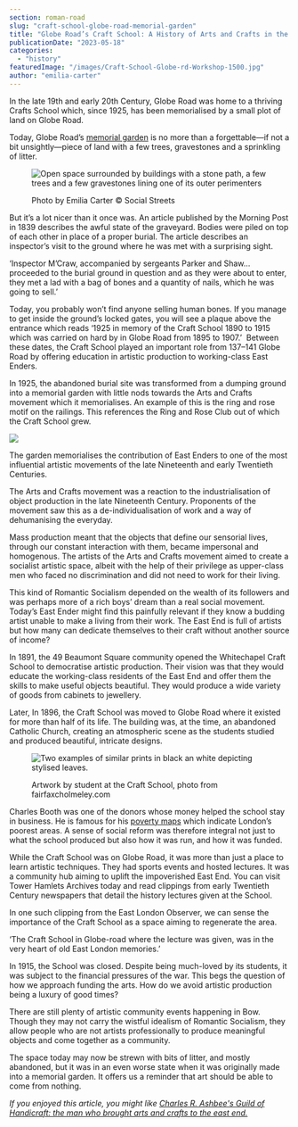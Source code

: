 ```yaml
---
section: roman-road
slug: "craft-school-globe-road-memorial-garden"
title: "Globe Road’s Craft School: A History of Arts and Crafts in the East End"
publicationDate: "2023-05-18"
categories: 
  - "history"
featuredImage: "/images/Craft-School-Globe-rd-Workshop-1500.jpg"
author: "emilia-carter"
---
```


In the late 19th and early 20th Century, Globe Road was home to a thriving Crafts School which, since 1925, has been memorialised by a small plot of land on Globe Road.

Today, Globe Road’s [memorial garden](https://romanroadlondon.com/cemeteries-to-visit-bow-mile-end-globe-town/) is no more than a forgettable—if not a bit unsightly—piece of land with a few trees, gravestones and a sprinkling of litter.

<figure>

![Open space surrounded by buildings with a stone path, a few trees and a few gravestones lining one of its outer perimenters](/images/space-of-globe-road-ground-1500-1024x683.jpg)

<figcaption>

Photo by Emilia Carter © Social Streets

</figcaption>

</figure>

But it’s a lot nicer than it once was. An article published by the Morning Post in 1839 describes the awful state of the graveyard. Bodies were piled on top of each other in place of a proper burial. The article describes an inspector’s visit to the ground where he was met with a surprising sight.

‘Inspector M’Craw, accompanied by sergeants Parker and Shaw…proceeded to the burial ground in question and as they were about to enter, they met a lad with a bag of bones and a quantity of nails, which he was going to sell.’

Today, you probably won’t find anyone selling human bones. If you manage to get inside the ground’s locked gates, you will see a plaque above the entrance which reads ‘1925 in memory of the Craft School 1890 to 1915 which was carried on hard by in Globe Road from 1895 to 1907.’  Between these dates, the Craft School played an important role from 137–141 Globe Road by offering education in artistic production to working-class East Enders.

In 1925, the abandoned burial site was transformed from a dumping ground into a memorial garden with little nods towards the Arts and Crafts movement which it memorialises. An example of this is the ring and rose motif on the railings. This references the Ring and Rose Club out of which the Craft School grew. 

![](/images/Globe-Road-Memorial-Plaque-copy-1024x1024.jpeg)

The garden memorialises the contribution of East Enders to one of the most influential artistic movements of the late Nineteenth and early Twentieth Centuries. 

The Arts and Crafts movement was a reaction to the industrialisation of object production in the late Nineteenth Century. Proponents of the movement saw this as a de-individualisation of work and a way of dehumanising the everyday. 

Mass production meant that the objects that define our sensorial lives, through our constant interaction with them, became impersonal and homogenous. The artists of the Arts and Crafts movement aimed to create a socialist artistic space, albeit with the help of their privilege as upper-class men who faced no discrimination and did not need to work for their living. 

This kind of Romantic Socialism depended on the wealth of its followers and was perhaps more of a rich boys’ dream than a real social movement. Today’s East Ender might find this painfully relevant if they know a budding artist unable to make a living from their work. The East End is full of artists but how many can dedicate themselves to their craft without another source of income? 

In 1891, the 49 Beaumont Square community opened the Whitechapel Craft School to democratise artistic production. Their vision was that they would educate the working-class residents of the East End and offer them the skills to make useful objects beautiful. They would produce a wide variety of goods from cabinets to jewellery.  

Later, In 1896, the Craft School was moved to Globe Road where it existed for more than half of its life. The building was, at the time, an abandoned Catholic Church, creating an atmospheric scene as the students studied and produced beautiful, intricate designs. 

<figure>

![Two examples of similar prints in black an white depicting stylised leaves.](/images/artwork-example-globe-road-crafts-school-1500-1024x683.jpg)

<figcaption>

Artwork by student at the Craft School, photo from fairfaxcholmeley.com

</figcaption>

</figure>

Charles Booth was one of the donors whose money helped the school stay in business. He is famous for his [poverty maps](https://romanroadlondon.com/charles-booth-poverty-maps/) which indicate London’s poorest areas. A sense of social reform was therefore integral not just to what the school produced but also how it was run, and how it was funded.

While the Craft School was on Globe Road, it was more than just a place to learn artistic techniques. They had sports events and hosted lectures. It was a community hub aiming to uplift the impoverished East End. You can visit Tower Hamlets Archives today and read clippings from early Twentieth Century newspapers that detail the history lectures given at the School. 

In one such clipping from the East London Observer, we can sense the importance of the Craft School as a space aiming to regenerate the area.

‘The Craft School in Globe-road where the lecture was given, was in the very heart of old East London memories.’

In 1915, the School was closed. Despite being much-loved by its students, it was subject to the financial pressures of the war. This begs the question of how we approach funding the arts. How do we avoid artistic production being a luxury of good times?

There are still plenty of artistic community events happening in Bow. Though they may not carry the wistful idealism of Romantic Socialism, they allow people who are not artists professionally to produce meaningful objects and come together as a community. 

The space today may now be strewn with bits of litter, and mostly abandoned, but it was in an even worse state when it was originally made into a memorial garden. It offers us a reminder that art should be able to come from nothing. 

_If you enjoyed this article, you might like [Charles R. Ashbee's Guild of Handicraft: the man who brought arts and crafts to the east end.](https://romanroadlondon.com/charles-robert-ashbee-arts-and-crafts-movement/)_



